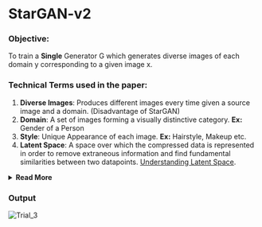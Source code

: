 # StarGAN-v2

### Objective: 
  To train a **Single** Generator G which generates diverse images of each domain y corresponding to a given image x.

### Technical Terms used in the paper:
 
  1. **Diverse Images**: Produces different images every time given a source image and a domain. (Disadvantage of StarGAN)
  2. **Domain**:  A set of images forming a visually distinctive category. **Ex:** Gender of a Person
  3. **Style**: Unique Appearance of each image. **Ex:** Hairstyle, Makeup etc.
  4. **Latent Space**: A space over which the compressed data is represented in order to remove extraneous information and find fundamental similarities between two datapoints.      [Understanding Latent Space](https://towardsdatascience.com/understanding-latent-space-in-machine-learning-de5a7c687d8d).

<details><summary><b>Read More</b></summary>

----

**The Network attemps to generate domain-specific style vectors in the learned style space of each domain and train G to reflect these vectors in the output image**

### Components of the Network

  1. **Generator G**: Takes an Input image **x** and a style code **s** to generate an output image. The style code removes the need of providing the domain of the image to G allowing it to generate images of all domains. **s** is designed to represent the style of a specific domain **y**, which removes the necessity of providing y to G and allowing tit to synthesize images of all domains.
  2. **Mapping Network F**: Takes the Domain (**y**) and Latent Code **z** (Gaussian Noise) to generate the style code **s** (which are domain specific).  Diverse style codes can be generated by randomly sampling the latent vector **z** and the domain **y** rndomly
  3. **Style Encoder E**: Takes in an Image **x** and a domain **y** to generate the style code **s** of x.The Style Encoder can produce diffrent style codes using different reference imaages.
  4. **Discriminator D**: Consists of multiple output branches with each branch D<sub>y</sub> classifying whether or not the image is a **real** image belonging to Domain **y**. 
  
  
  ![Network Architecture](https://pythonawesome.com/content/images/2020/01/overview--2-.png)
  
  ----
  
  ### Training Objectives
  #### Notation:
  
   * Original Image - **x**
   * Original Domain - y
   * Target Domain - &#7929;
   * Style Code of the Target Domain predicted by the Mapping Network - &#353;
   * Style Code of the Original Image predicted by the Style Encoder - &#349;
   * Loss - &#120027;
  
  1. **Adversarial Objective  &#120027;<sub>adv</sub>**: 
     * Sample a latent code **z** and a domain **&#7929;** randomly. Generate a style code  **&#353; = F<sub>&#7929;</sub>(z)**
     * Generate an Output image **G(x,s)** using the generated style code.
     * Learn using **Adverserial Loss**. While training the Generator, there is no control over the *log[D<sub>y</sub>(x)]*. So the Generator tries to *Minimise* the expected value of the *log(1-D<sub>&#7929;</sub>(G(x,&#353;)))* term. We want the discriminator to classify the generated image as real with as high a probability as possible. Since log is a monotonically increasing function, minimising the loss would try and maximise this probability. When training the Discriminator, however, we want to *Maximise* the loss to maximise D<sub>y</sub>(x) since **x** truly belongs to the domain **y**
  2. **Style Reconstruction &#120027;<sub>sty</sub>**:
      * To *Minimise* the style Reconstruction loss i.e., to train the **Style Encoder** to correctly predict the style of the image and to push the **Generator** towards greater use of the provided style code. The output of the Style Encoder should ideally be &#349;
  3. **Style Diversification &#120027;<sub>ds</sub>**: 
      * We try to *Maximise* the difference between images generated using two different style codes **&#353;<sub>1</sub>** and **&#353;<sub>2</sub>** produces using two different latent codes **z<sub>1</sub>** and **z<sub>2</sub>**
  4. **Source Characteristics &#120027;<sub>cyc</sub>**:
      * We try to *Minimise* the difference between the original image and the generated output given an image which is generated using **x** and **&#349;** and the style code predicted by the Style Encoder i.e., ensure that the generator preserves characteristics of the original image.
  
 #### Full Objective:
 
 #### min<sub>G,F,E</sub> max<sub>D</sub> &#120027;<sub>adv</sub> + &#955;<sub>sty</sub> &#120027;<sub>sty</sub> - &#955;<sub>ds</sub> &#120027;<sub>ds</sub> + &#955;<sub>cyc</sub> &#120027;<sub>cyc</sub>
  * The &#955;'s are hyperparameters
  
  ### Evaluating the Model:
  
  * **Frechet Inception Distance** - The Fréchet inception distance (FID) is a metric used to assess the quality of images created by the generator of a generative adversarial network (GAN).The FID compares the distribution of generated images with the distribution of real images that were used to train the generator. (Lower FID is better) [FID](https://en.wikipedia.org/wiki/Fr%C3%A9chet_inception_distance)
  * **Learned Perceptual Image Patch Similarity** - A Mesure Of Diversity in generated Images (Higher is Better)
  
### Network Architecture:

#### Layers:
  * **LAYERS**
    * [Convolution and Pooling Layers](https://stanford.edu/~shervine/teaching/cs-230/cheatsheet-convolutional-neural-networks)
  * **NORMALIZATIONS**
    * [Instance Normalization](https://becominghuman.ai/all-about-normalization-6ea79e70894b). In Instance Normalization, mean and variance are calculated for each individual channel for each individual sample across both spatial dimensions.
    * [Adaptive Instance Normalization](https://paperswithcode.com/method/adaptive-instance-normalization#:~:text=Adaptive%20Instance%20Normalization%20is%20a,Instance%20Normaliation%20is%20an%20extension). "Aligns" the instance-normalized-sample with the given style code.
  * **ACTIVATIONS**
    * [ReLU and LeakyReLU](https://medium.com/@himanshuxd/activation-functions-sigmoid-relu-leaky-relu-and-softmax-basics-for-neural-networks-and-deep-8d9c70eed91e)
    

### AdaptiveWing Loss for Robust Face Alignment via Heatmap Regression

#### [Heatmap Regression](https://www.arxiv-vanity.com/papers/1609.01743/#:~:text=The%20proposed%20part%20heatmap%20regression%20is%20a%20CNN%20cascade%20illustrated%20in%20Fig.&text=The%20second%20subnetwork%20is%20a,location%20of%20the%20body%20parts.) 

  

</details>

### Output

![Trial_3](Outputs/trial_3.gif)
